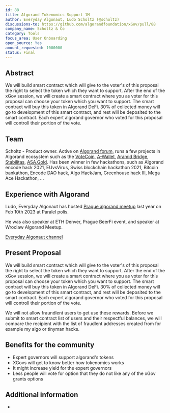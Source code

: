 ```yaml
---
id: 88
title: Algorand Tokenomics Support 1M
author: Everyday Algonaut, Ludo Scholtz (@scholtz)
discussions-to: https://github.com/algorandfoundation/xGov/pull/88
company_name: Scholtz & Co
category: Tools
focus_area: User Onboarding
open_source: Yes
amount_requested: 1000000
status: Final
---
```


## Abstract
We will build smart contract which will give to the voter's of this proposal the right to select the token which they want to support. After the end of the xGov session, we will create a smart contract where you as voter for this proposal can choose your token which you want to support. The smart contract will buy this token in Algorand DeFi. 30% of collected money will go to development of this smart contract, and rest will be deposited to the smart contract. Each expert algorand governor who voted for this proposal  will controll their portion of the vote.

## Team
Scholtz - Product owner. Active on <a href="https://forum.algorand.org/u/scholtz/summary">Algorand forum</a>, runs a few projects in Algorand ecosystem such as the <a href="https://www.vote-coin.com">VoteCoin</a>, <a href="https://www.a-wallet.net">A-Wallet</a>, <a href="https://aramid.finance">Aramid Bridge</a>, <a href="https://stabilitas.finance">Stabilitas</a>, <a href="https://www.asa.gold">ASA.Gold</a>. Has been winner in few hackathons, such as Algorand encode hack 2021, EUvsVirus, Swiss blockchain hackathon 2021, Bitcoin bankathon, Encode DAO hack, Algo HackJam, Greenhouse hack III, Mega Ace Hackathon, ...

## Experience with Algorand
Ludo, Everyday Algonaut has hosted <a href="https://ipfs.algonode.xyz/ipfs/bafkreiaj4rlaca657ldkpmdrhncr5u37f4wlx26mynci4gztzy3ym3ecfq">Prague algorand meetup</a> last year on Feb 10th 2023 at Paralel polis. 

He was also speaker at ETH Denver, Prague BeerFi event, and speaker at Wroclaw Algorand Meetup.

<a href="https://youtube.com/@EverydayAlgonaut">Everyday Algonaut channel</a>

## Present Proposal
We will build smart contract which will give to the voter's of this proposal the right to select the token which they want to support. After the end of the xGov session, we will create a smart contract where you as voter for this proposal can choose your token which you want to support. The smart contract will buy this token in Algorand DeFi. 30% of collected money will go to development of this smart contract, and rest will be deposited to the smart contract. Each expert algorand governor who voted for this proposal  will controll their portion of the vote.

We will not allow fraundlent users to get use these rewards. Before we submit to smart contract list of users and their respectful balances, we will compare the recipient with the list of fraudlent addresses created from for example my algo or tinyman hacks.

## Benefits for the community

- Expert governors will support algorand's tokens
- XGovs will get to know better how tokenomics works
- It might increase yield for the expert governors
- Less people will vote for option that they do not like any of the xGov grants options

## Additional information

-
